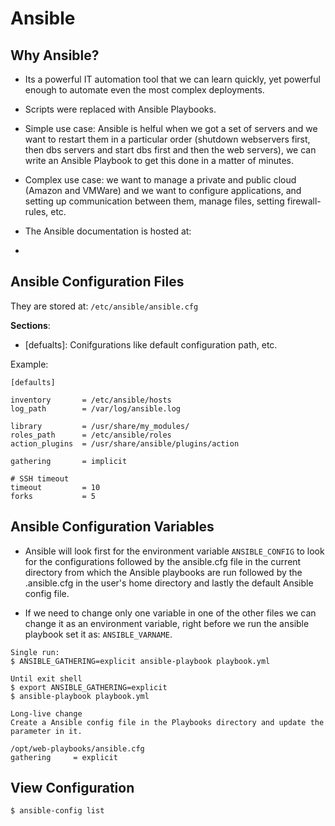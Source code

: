 # Ansible

## Why Ansible?

- Its a powerful IT automation tool that we can learn quickly, yet powerful enough to automate even the most complex deployments.

- Scripts were replaced with Ansible Playbooks.

- Simple use case: Ansible is helful when we got a set of servers and we want to restart them in a particular order (shutdown webservers first, then dbs servers and start dbs first and then the web servers), we can write an Ansible Playbook to get this done in a matter of minutes.

- Complex use case: we want to manage a private and public cloud (Amazon and VMWare) and we want to configure applications, and setting up communication between them, manage files, setting firewall-rules, etc.


- The Ansible documentation is hosted at: 
- [AnsibleDocs]: docs.ansible.com

## Ansible Configuration Files

They are stored at: `/etc/ansible/ansible.cfg` 

**Sections**:

- [defualts]: Conifgurations like default configuration path, etc.

Example:

```
[defaults]

inventory       = /etc/ansible/hosts
log_path        = /var/log/ansible.log

library         = /usr/share/my_modules/
roles_path      = /etc/ansible/roles
action_plugins  = /usr/share/ansible/plugins/action

gathering       = implicit

# SSH timeout
timeout         = 10
forks           = 5
```

## Ansible Configuration Variables

- Ansible will look first for the environment variable `ANSIBLE_CONFIG` to look for the configurations followed by the ansible.cfg file in the current directory from which the Ansible playbooks are run followed by the .ansible.cfg in the user's home directory and lastly the default Ansible config file.

- If we need to change only one variable in one of the other files we can change it as an environment variable, right before we run the ansible playbook set it as: `ANSIBLE_VARNAME`.

```
Single run:
$ ANSIBLE_GATHERING=explicit ansible-playbook playbook.yml

Until exit shell
$ export ANSIBLE_GATHERING=explicit
$ ansible-playbook playbook.yml

Long-live change
Create a Ansible config file in the Playbooks directory and update the parameter in it.

/opt/web-playbooks/ansible.cfg
gathering     = explicit
```

## View Configuration

```
$ ansible-config list
```
